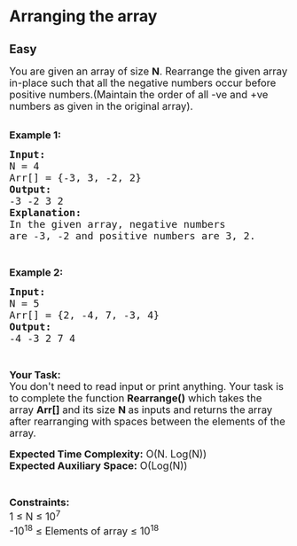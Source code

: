 # Arranging the array
## Easy
<div class="problem-statement">
                <p></p><p><span style="font-size:18px">You are given an array of size <strong>N</strong>. Rearrange the given array in-place such that all the negative numbers occur before positive numbers.(Maintain the order of all -ve and +ve numbers as given in the original array).</span><br>
&nbsp;</p>

<p><span style="font-size:18px"><strong>Example 1:</strong></span></p>

<pre><span style="font-size:18px"><strong>Input:</strong>
N = 4
Arr[] = {-3, 3, -2, 2}
<strong>Output:</strong>
-3 -2 3 2
<strong>Explanation:</strong>
In the given array, negative numbers
are -3, -2 and positive numbers are 3, 2. </span></pre>

<p>&nbsp;</p>

<p><span style="font-size:18px"><strong>Example 2:</strong></span></p>

<pre><span style="font-size:18px"><strong>Input:</strong>
N = 5
Arr[] = {2, -4, 7, -3, 4}</span>
<span style="font-size:18px"><strong>Output:</strong>
-4 -3 2 7 4</span></pre>

<p>&nbsp;</p>

<p><span style="font-size:18px"><strong>Your Task:&nbsp;&nbsp;</strong><br>
You don't need to read input or print anything. Your task is to complete the function <strong>Rearrange()</strong>&nbsp;which takes the array <strong>Arr[]</strong> and its size <strong>N</strong><strong> </strong>as inputs and returns the array after rearranging with spaces between the elements of the array.</span><br>
<br>
<span style="font-size:18px"><strong>Expected Time Complexity:</strong> O(N. Log(N))<br>
<strong>Expected Auxiliary Space:</strong> O(Log(N))</span></p>

<p>&nbsp;</p>

<p><span style="font-size:18px"><strong>Constraints:</strong><br>
1 ≤ N ≤ 10<sup>7</sup><br>
-10<sup>18</sup> ≤ Elements of array ≤ 10<sup>18</sup></span></p>
 <p></p>
            </div>